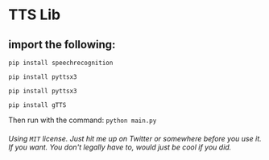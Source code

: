 # TTS Lib
## import the following:
`pip install speechrecognition`

`pip install pyttsx3`

`pip install pyttsx3`

`pip install gTTS`

Then run with the command:
`python main.py`


###### Using `MIT` license. Just hit me up on Twitter or somewhere before you use it. If you want. You don't legally have to, would just be cool if you did.